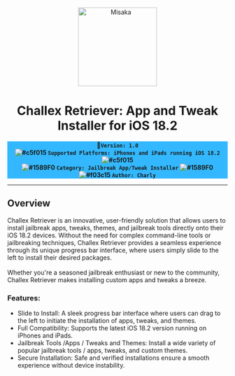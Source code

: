 <br>
<p align="center">
<img src="https://xookz.com/challex-images/challexlogo.png" alt="Misaka" height="180" width="180"/>
</p>
<h1 align="center">Challex Retriever: App and Tweak Installer for iOS 18.2</h1>


  
<div align="center" style= "background-color: #33b8ff;"><b>
  
 🔸`Version: 1.0` <br>
![#c5f015](https://placehold.co/15x15/c5f015/c5f015.png) `Supported Platforms: iPhones and iPads running iOS 18.2` ![#c5f015](https://placehold.co/15x15/c5f015/c5f015.png) <br> 
![#1589F0](https://placehold.co/15x15/1589F0/1589F0.png) `Category: Jailbreak App/Tweak Installer` ![#1589F0](https://placehold.co/15x15/1589F0/1589F0.png) <br>
  ![#f03c15](https://placehold.co/15x15/f03c15/f03c15.png) `Author: Charly`
  
  </b></div>


<hr>

  <h2>Overview</h2>

Challex Retriever is an innovative, user-friendly solution that allows users to install jailbreak apps, tweaks, themes, and jailbreak tools directly onto their iOS 18.2 devices. Without the need for complex command-line tools or jailbreaking techniques, Challex Retriever provides a seamless experience through its unique progress bar interface, where users simply slide to the left to install their desired packages.<br><br>
Whether you're a seasoned jailbreak enthusiast or new to the community, Challex Retriever makes installing custom apps and tweaks a breeze.<br>

<h3>Features:</h3>

* Slide to Install: A sleek progress bar interface where users can drag to the left to initiate the installation of apps, tweaks, and themes.
* Full Compatibility: Supports the latest iOS 18.2 version running on iPhones and iPads.
* Jailbreak Tools /Apps / Tweaks and Themes: Install a wide variety of popular jailbreak tools / apps, tweaks, and custom themes.
* Secure Installation: Safe and verified installations ensure a smooth experience without device instability.






